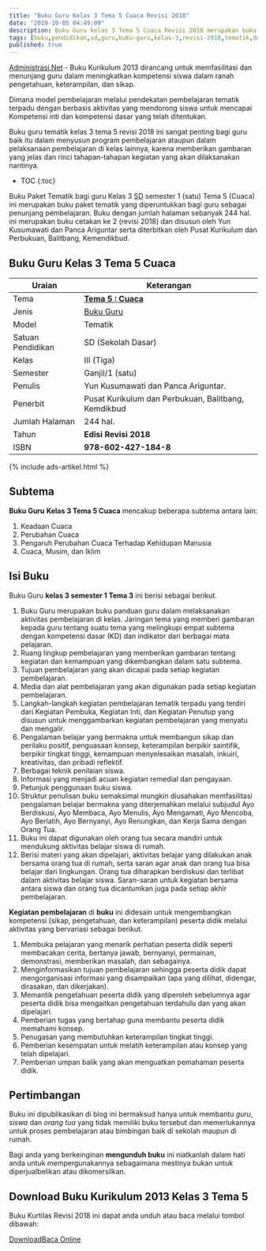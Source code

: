 ```yaml
---
title: "Buku Guru Kelas 3 Tema 5 Cuaca Revisi 2018"
date: "2019-10-05 04:49:09"
description: Buku Guru kelas 3 Tema 5 Cuaca Revisi 2018 merupakan buku paket tematik kurikulum 2013 revisi 2018 terdiri dari 4 subTema 1. Keadaan Cuaca, 2. Perubahan Cuaca, 3. Pengaruh Perubahan Cuaca Terhadap Kehidupan Manusia, 4. Cuaca, Musim, dan Iklim.
tags: [buku,pendidikan,sd,guru,buku-guru,kelas-3,revisi-2018,tematik,download]
published: true
---
```


[Administrasi.Net](/ "Administrasi.Net") - Buku Kurikulum 2013 dirancang untuk memfasilitasi dan menunjang guru dalam meningkatkan kompetensi siswa dalam ranah pengetahuan, keterampilan, dan sikap. 

Dimana model pembelajaran melalui pendekatan pembelajaran tematik terpadu dengan berbasis aktivitas yang mendorong siswa untuk mencapai Kompetensi inti dan kompetensi dasar yang telah ditentukan.

Buku guru tematik kelas 3 tema 5 revisi 2018 ini sangat penting bagi guru baik itu dalam menyusun program pembelajaran ataupun dalam pelaksanaan pembelajaran di kelas lainnya, karena memberikan gambaran yang jelas dan rinci tahapan-tahapan kegiatan yang akan dilaksanakan nantinya.

* TOC
{:toc}

<script type="application/ld+json">
{
  "@context":"http://schema.org",
  "@type":"Book",
  "name" : "{{ page.title }}",
  "author": {
    "@type":"Person",
    "name":"Yun Kusumawati dan Panca Ariguntar."
  },
  "url" : "{{ site.url }}{{ page.url }}",
  "workExample" : [{
    "@type": "Book",
    "isbn": "978-602-427-184-8",
    "bookEdition": "Revisi 2018",
    "bookFormat": "http://schema.org/Hardcover",
    "potentialAction":{
    "@type":"ReadAction",
    "target":
      {
        "@type":"EntryPoint",
        "urlTemplate":"{{ site.url }}{{ page.url }}",
        "actionPlatform":[
          "http://schema.org/DesktopWebPlatform",
          "http://schema.org/IOSPlatform",
          "http://schema.org/AndroidPlatform"
        ]
      }
      }
    }
    ]
    }
 
</script>

Buku Paket Tematik bagi guru Kelas 3 <abbr title="Sekolah Dasar">SD</abbr> semester 1 (satu) Tema 5 (Cuaca) ini merupakan buku paket tematik yang diperuntukkan bagi guru sebagai penunjang pembelajaran. Buku dengan jumlah halaman sebanyak 244 hal. ini merupakan buku cetakan ke 2 (revisi 2018) dan disusun oleh Yun Kusumawati dan Panca Ariguntar serta diterbitkan oleh Pusat Kurikulum dan Perbukuan, Balitbang, Kemendikbud. 

## Buku Guru Kelas 3 Tema 5 Cuaca

|Uraian|Keterangan|
| --- | --- |
|Tema|<a href="/bsd/buku-guru-kelas-3-kurtilas-tema-5-revisi-2018" title="Buku Guru Kelas 3 semester 1 Tema 5 Cuaca K13 Revisi 2018"><strong>Tema 5 : Cuaca</strong></a>|
|Jenis|<a href="/bsd" title="Buku Guru" target="_blank">Buku Guru</a>|
|Model|Tematik|
|Satuan Pendidikan|SD (Sekolah Dasar)|
Kelas|III (Tiga)|
|Semester|Ganjil/1 (satu)|
Penulis|Yun Kusumawati dan Panca Ariguntar.|
|Penerbit|Pusat Kurikulum dan Perbukuan, Balitbang, Kemdikbud|
|Jumlah Halaman|244 hal.|
|Tahun|<strong>Edisi Revisi 2018</strong>|
|ISBN|<strong>978-602-427-184-8</strong>|

{% include ads-artikel.html %}

## Subtema
<strong>Buku Guru</strong> <strong>Kelas 3 Tema 5 Cuaca</strong> mencakup beberapa subtema antara lain: 
1. Keadaan Cuaca
2. Perubahan Cuaca
3. Pengaruh Perubahan Cuaca Terhadap Kehidupan Manusia
4. Cuaca, Musim, dan Iklim

## Isi Buku
Buku Guru <b>kelas 3 semester 1 Tema 3</b> ini berisi sebagai berikut.
1. Buku Guru merupakan buku panduan guru dalam melaksanakan aktivitas pembelajaran di kelas. Jaringan tema yang memberi gambaran kepada guru tentang suatu tema yang melingkupi empat subtema dengan kompetensi dasar (KD) dan indikator dari berbagai mata pelajaran.
2. Ruang lingkup pembelajaran yang memberikan gambaran tentang kegiatan dan kemampuan yang dikembangkan dalam satu subtema.
3. Tujuan pembelajaran yang akan dicapai pada setiap kegiatan pembelajaran.
4. Media dan alat pembelajaran yang akan digunakan pada setiap kegiatan pembelajaran.
5. Langkah-langkah kegiatan pembelajaran tematik terpadu yang terdiri dari Kegiatan Pembuka, Kegiatan Inti, dan Kegiatan Penutup yang disusun untuk menggambarkan kegiatan pembelajaran yang menyatu dan mengalir.
6. Pengalaman belajar yang bermakna untuk membangun sikap dan perilaku positif, penguasaan konsep, keterampilan berpikir saintifik, berpikir tingkat tinggi, kemampuan menyelesaikan masalah, inkuiri, kreativitas, dan pribadi reflektif.
7. Berbagai teknik penilaian siswa.
8. Informasi yang menjadi acuan kegiatan remedial dan pengayaan.
9. Petunjuk penggunaan buku siswa.
10. Struktur penulisan buku semaksimal mungkin diusahakan memfasilitasi pengalaman belajar bermakna yang diterjemahkan melalui subjudul Ayo Berdiskusi, Ayo Membaca, Ayo Menulis, Ayo Mengamati, Ayo Mencoba, Ayo Berlatih, Ayo Bernyanyi, Ayo Renungkan, dan Kerja Sama dengan Orang Tua.
11. Buku ini dapat digunakan oleh orang tua secara mandiri untuk mendukung aktivitas belajar siswa di rumah.
12. Berisi materi yang akan dipelajari, aktivitas belajar yang dilakukan anak bersama orang tua di rumah, serta saran agar anak dan orang tua bisa belajar dari lingkungan. Orang tua diharapkan berdiskusi dan terlibat dalam aktivitas belajar siswa. Saran-saran untuk kegiatan bersama antara siswa dan orang tua dicantumkan juga pada setiap akhir pembelajaran.


<b>Kegiatan pembelajaran</b> di <b>buku</b> ini didesain untuk mengembangkan kompetensi (sikap, pengetahuan, dan keterampilan) peserta didik melalui aktivitas yang bervariasi sebagai berikut.
<ol><li>Membuka pelajaran yang menarik perhatian peserta didik seperti membacakan cerita, bertanya jawab, bernyanyi, permainan, demonstrasi, memberikan masalah, dan sebagainya.</li><li>Menginformasikan tujuan pembelajaran sehingga peserta didik dapat mengorganisasi informasi yang disampaikan (apa yang dilihat, didengar, dirasakan, dan dikerjakan).</li><li>Memantik pengetahuan peserta didik yang diperoleh sebelumnya agar peserta didik bisa mengaitkan pengetahuan terdahulu dan yang akan dipelajari.</li><li>Pemberian tugas yang bertahap guna membantu peserta didik memahami konsep.</li><li>Penugasan yang membutuhkan keterampilan tingkat tinggi.</li><li>Pemberian kesempatan untuk melatih keterampilan atau konsep yang telah dipelajari.</li><li>Pemberian umpan balik yang akan menguatkan pemahaman peserta didik.</li></ol>
  
## Pertimbangan
Buku ini dipublikasikan di blog ini bermaksud hanya untuk membantu _guru_, _siswa_ dan _orang tua_ yang tidak memiliki buku tersebut dan memerlukannya untuk proses pembelajaran atau bimbingan baik di sekolah maupun di rumah.

Bagi anda yang berkeinginan <b>mengunduh buku</b> ini niatkanlah dalam hati anda untuk mempergunakannya sebagaimana mestinya bukan untuk diperjualbelikan atau dikomersilkan.
  
## Download Buku Kurikulum 2013 Kelas 3 Tema 5 
Buku Kurtilas Revisi 2018 ini dapat anda unduh atau baca melalui tombol dibawah:
<p class="center"><a class="button download" href="https://docs.google.com/uc?export=download&id=1hMHVWf_9TxQ9MpdgHVu3d8e4Du-G6SxN" rel="nofollow" target="_blank" title="Download">Download</a><a class="button demo open-dialog" href="https://drive.google.com/file/d/1hMHVWf_9TxQ9MpdgHVu3d8e4Du-G6SxN/preview" Title="Baca Online" rel="nofollow">Baca Online</a></p>
